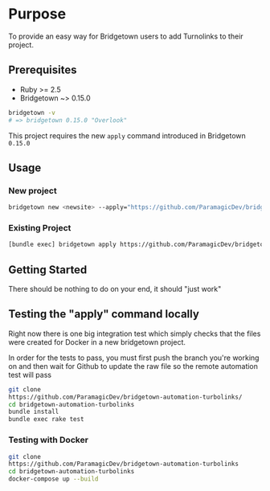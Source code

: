 # Purpose

To provide an easy way for Bridgetown users to add Turnolinks to their project.

## Prerequisites

- Ruby >= 2.5
- Bridgetown ~> 0.15.0

```bash
bridgetown -v
# => bridgetown 0.15.0 "Overlook"
```

This project requires the new `apply` command introduced in Bridgetown
`0.15.0`

## Usage

### New project

```bash
bridgetown new <newsite> --apply="https://github.com/ParamagicDev/bridgetown-automation-turbolinks"
```

### Existing Project

```bash
[bundle exec] bridgetown apply https://github.com/ParamagicDev/bridgetown-automation-turbolinks
```

## Getting Started

There should be nothing to do on your end, it should "just work"

## Testing the "apply" command locally

Right now there is one big integration test which simply
checks that the files were created for Docker in a new bridgetown project.

In order for the tests to pass, you must first push the branch you're working on and then
wait for Github to update the raw file so the remote automation test will pass

```bash
git clone
https://github.com/ParamagicDev/bridgetown-automation-turbolinks/
cd bridgetown-automation-turbolinks
bundle install
bundle exec rake test
```

### Testing with Docker

```bash
git clone
https://github.com/ParamagicDev/bridgetown-automation-turbolinks
cd bridgetown-automation-turbolinks
docker-compose up --build
```
